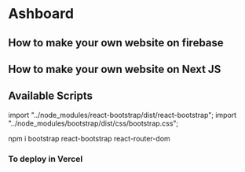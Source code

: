 # Ashboard
## How to make your own website on firebase
## How to make your own website on Next JS

## Available Scripts

import "../node_modules/react-bootstrap/dist/react-bootstrap";
import "../node_modules/bootstrap/dist/css/bootstrap.css";

npm i bootstrap react-bootstrap react-router-dom

### To deploy in Vercel
